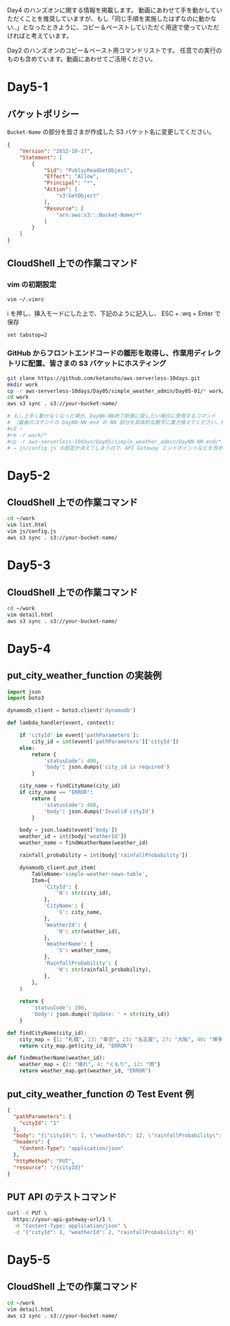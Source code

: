 Day4 のハンズオンに関する情報を掲載します。
動画にあわせて手を動かしていただくことを推奨していますが、もし「同じ手順を実施したはずなのに動かない..」となったときように、コピー＆ペーストしていただく用途で使っていただければと考えています。

Day2 のハンズオンのコピー＆ペースト用コマンドリストです。
任意での実行のものも含めています。動画にあわせてご活用ください。

# Day5-1 

## バケットポリシー
`Bucket-Name` の部分を皆さまが作成した S3 バケット名に変更してください。

```json
{
    "Version": "2012-10-17",
    "Statement": [
        {
            "Sid": "PublicReadGetObject",
            "Effect": "Allow",
            "Principal": "*",
            "Action": [
                "s3:GetObject"
            ],
            "Resource": [
                "arn:aws:s3:::Bucket-Name/*"
            ]
        }
    ]
}
```

## CloudShell 上での作業コマンド

### vim の初期設定
```bash
vim ~/.vimrc
```
i を押し、挿入モードにした上で、下記のように記入し、 ESC + :wq + Enter で保存
```
set tabstop=2
```

### GitHub からフロントエンドコードの雛形を取得し、作業用ディレクトリに配置、皆さまの S3 バケットにホスティング
```bash
git clone https://github.com/ketancho/aws-serverless-10days.git
mkdir work
cp -r aws-serverless-10days/Day05/simple_weather_admin/Day05-01/* work/
cd work
aws s3 sync . s3://your-bucket-name/

# もし上手く動かなくなった場合、DayNN-NN終了断面に戻したい場合に使用するコマンド
# （最後のコマンドの DayNN-NN-end の NN 部分を具体的な数字に置き換えてください。例：Day5-2終了断面に戻したい場合は、Day05-02-end）
#cd ~
#rm -r work/*
#cp -r aws-serverless-10days/Day05/simple_weather_admin/DayNN-NN-end/* work/
# → js/config.js の設定が消えてしまうので、API Gateway エンドポイントなどを改めて皆さまのものに置き換えてください。
```

# Day5-2 
## CloudShell 上での作業コマンド
```bash
cd ~/work
vim list.html
vim js/config.js 
aws s3 sync . s3://your-bucket-name/
```

# Day5-3 
## CloudShell 上での作業コマンド
```bash
cd ~/work
vim detail.html
aws s3 sync . s3://your-bucket-name/
```

# Day5-4 
## put_city_weather_function の実装例
```py
import json
import boto3

dynamodb_client = boto3.client('dynamodb')

def lambda_handler(event, context):

    if 'cityId' in event['pathParameters']:
        city_id = int(event['pathParameters']['cityId'])
    else:
        return {
            'statusCode': 400,
            'body': json.dumps('city_id is required')
        }

    city_name = findCityName(city_id)
    if city_name == "ERROR":
        return {
            'statusCode': 400,
            'body': json.dumps('Invalid cityId')
        }

    body = json.loads(event['body'])
    weather_id = int(body['weatherId'])
    weather_name = findWeatherName(weather_id)

    rainfall_probability = int(body['rainfallProbability'])

    dynamodb_client.put_item(
        TableName='simple-weather-news-table',
        Item={
            'CityId': {
                'N': str(city_id),
            },
            'CityName': {
                'S': city_name,
            },
            'WeatherId': {
                'N': str(weather_id),
            },
            'WeatherName': {
                'S': weather_name,
            },
            'RainfallProbability': {
                'N': str(rainfall_probability),
            },
        },
    )
    
    return {
        'statusCode': 200,
        'body': json.dumps('Update: ' + str(city_id))
    }

def findCityName(city_id):
    city_map = {1: "札幌", 13: "東京", 23: "名古屋", 27: "大阪", 40: "博多"}
    return city_map.get(city_id, "ERROR")

def findWeatherName(weather_id):
    weather_map = {2: "晴れ", 4: "くもり", 12: "雨"}
    return weather_map.get(weather_id, "ERROR")
```

## put_city_weather_function の Test Event 例
```json
{
  "pathParameters": {
    "cityId": "1"
  },
  "body": "{\"cityId\": 1, \"weatherId\": 12, \"rainfallProbability\": 100}",
  "headers": {
    "Content-Type": "application/json"
  },
  "httpMethod": "PUT",
  "resource": "/{cityId}"
}
```

## PUT API のテストコマンド
```bash
curl -X PUT \
  https://your-api-gateway-url/1 \
  -H "Content-Type: application/json" \
  -d '{"cityId": 1, "weatherId": 2, "rainfallProbability": 0}'
```

# Day5-5 
## CloudShell 上での作業コマンド
```bash
cd ~/work
vim detail.html
aws s3 sync . s3://your-bucket-name/
```
